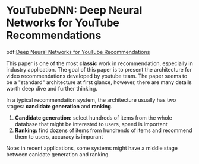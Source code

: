 # YouTubeDNN: Deep Neural Networks for YouTube Recommendations
pdf:[Deep Neural Networks for YouTube Recommendations](https://static.googleusercontent.com/media/research.google.com/zh-CN//pubs/archive/45530.pdf)

This paper is one of the most **classic** work in recommendation, especially in industry application. The goal of this paper is to present the architecture for video recommendations developed by youtube team. The paper seems to be a "standard" architecture at first glance, however, there are many details worth deep dive and further thinking.

In a typical recommendation system, the architecture usually has two stages: **candidate generation** and **ranking**.
1. **Candidate generation:** select hundreds of items from the whole database that might be interested to users, speed is important
2. **Ranking:** find dozens of items from hundrends of items and recommend them to users, accuracy is imporant

Note: in recent applications, some systems might have a middle stage between canidate generation and ranking.
